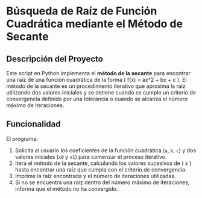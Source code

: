 # Búsqueda de Raíz de Función Cuadrática mediante el Método de Secante

## Descripción del Proyecto

Este script en Python implementa el **método de la secante** para encontrar una raíz de una función cuadrática de la forma \( f(x) = ax^2 + bx + c \). El método de la secante es un procedimiento iterativo que aproxima la raíz utilizando dos valores iniciales y se detiene cuando se cumple un criterio de convergencia definido por una tolerancia o cuando se alcanza el número máximo de iteraciones.

## Funcionalidad

El programa:
1. Solicita al usuario los coeficientes de la función cuadrática (`a`, `b`, `c`) y dos valores iniciales (`x0` y `x1`) para comenzar el proceso iterativo.
2. Itera el método de la secante, calculando los valores sucesivos de \( x \) hasta encontrar una raíz que cumpla con el criterio de convergencia.
3. Imprime la raíz encontrada y el número de iteraciones utilizadas.
4. Si no se encuentra una raíz dentro del número máximo de iteraciones, informa que el método no ha convergido.

